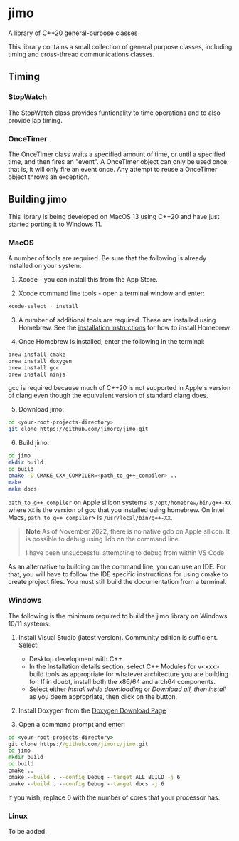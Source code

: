 # jimo
A library of C++20 general-purpose classes

This library contains a small collection of general purpose classes, including timing and cross-thread communications classes.

## Timing

### StopWatch

The StopWatch class provides funtionality to time operations and to also provide lap timing.

### OnceTimer

The OnceTimer class waits a specified amount of time, or until a specified time, and then fires an
"event". A OnceTimer object can only be used once; that is, it will only fire an event once. 
Any attempt to reuse a OnceTimer object throws an exception.

## Building jimo

This library is being developed on MacOS 13 using C++20 and have just started porting it to Windows 11.

### MacOS

A number of tools are required. Be sure that the following is already installed on your system:

1. Xcode - you can install this from the App Store.

2. Xcode command line tools - open a terminal window and enter:
```zsh
xcode-select - install
```

3. A number of additional tools are required. These are installed using Homebrew. See the [installation instructions](https://docs.brew.sh/Installation) for how to install Homebrew.

4. Once Homebrew is installed, enter the following in the terminal:
```zsh
brew install cmake
brew install doxygen
brew install gcc
brew install ninja
```
gcc is required because much of C++20 is not supported in Apple's version of clang even
though the equivalent version of standard clang does.

5. Download jimo:
```zsh
cd <your-root-projects-directory>
git clone https://github.com/jimorc/jimo.git
```

6. Build jimo:
```zsh
cd jimo
mkdir build
cd build
cmake -D CMAKE_CXX_COMPILER=<path_to_g++_compiler> ..
make
make docs
```
<code>path_to_g++_compiler</code> on Apple silicon systems is <code>/opt/homebrew/bin/g++-XX</code>
where <code>XX</code> is the version of gcc that you installed using homebrew. On Intel
 Macs,
<code>path_to_g++_compiler</code>> is <code>/usr/local/bin/g++-XX</code>.

> **Note**
> As of November 2022, there is no native gdb on Apple silicon. It is possible to debug
using lldb on the command line.
>
> I have been unsuccessful attempting to debug from within VS Code.

As an alternative to building on the command line, you can use an IDE. For that, you will have to follow the IDE specific instructions for using cmake to create project files. You must still build the documentation from a terminal.

### Windows
The following is the minimum required to build the jimo library on Windows 10/11 systems:
1. Install Visual Studio (latest version). Community edition is sufficient. Select:
   * Desktop development with C++
   * In the Installation details section, select C++ Modules for v\<xxx\> build tools as appropriate for whatever architecture you are building
for. If in doubt, install both the x86/64 and arch64 components.
   * Select either *Install while downloading* or *Download all, then install* as you deem appropriate, then click on the button.
  
1. Install Doxygen from the [Doxygen Download Page](https://doxygen.nl/download.html)

1. Open a command prompt and enter:
```cmd
cd <your-root-projects-directory>
git clone https://github.com/jimorc/jimo.git
cd jimo
mkdir build
cd build
cmake ..
cmake --build . --config Debug --target ALL_BUILD -j 6
cmake --build . --config Debug --target docs -j 6
```
   If you wish, replace 6 with the number of cores that your processor has.

### Linux
To be added.
